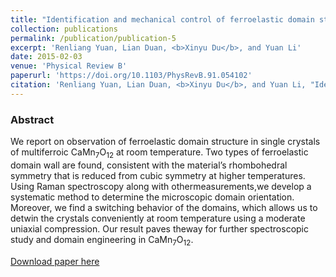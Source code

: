 ```yaml
---
title: "Identification and mechanical control of ferroelastic domain structure in rhombohedral CaMn<sub>7</sub>O<sub>12</sub>"
collection: publications
permalink: /publication/publication-5
excerpt: 'Renliang Yuan, Lian Duan, <b>Xinyu Du</b>, and Yuan Li'
date: 2015-02-03
venue: 'Physical Review B'
paperurl: 'https://doi.org/10.1103/PhysRevB.91.054102'
citation: 'Renliang Yuan, Lian Duan, <b>Xinyu Du</b>, and Yuan Li, "Identification and mechanical control of ferroelastic domain structure in rhombohedral CaMn<sub>7</sub>O<sub>12</sub>", <b><i>Phys. Rev. B</i> 91</b>, 054102 (2015)'
---
```

### Abstract

We report on observation of ferroelastic domain structure in single crystals of multiferroic CaMn<sub>7</sub>O<sub>12</sub> at room temperature. Two types of ferroelastic domain wall are found, consistent with the material’s rhombohedral symmetry that is reduced from cubic symmetry at higher temperatures. Using Raman spectroscopy along with othermeasurements,we develop a systematic method to determine the microscopic domain orientation. Moreover, we find a switching behavior of the domains, which allows us to detwin the crystals conveniently at room temperature using a moderate uniaxial compression. Our result paves theway for further spectroscopic study and domain engineering in CaMn<sub>7</sub>O<sub>12</sub>.

[Download paper here](https://journals.aps.org/prb/abstract/10.1103/PhysRevB.91.054102)